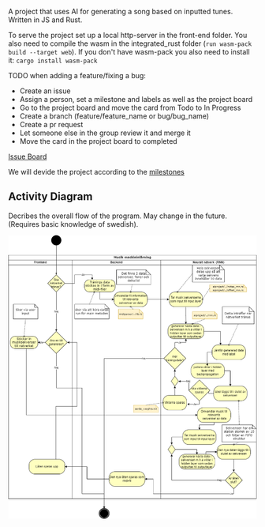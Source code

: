 A project that uses AI for generating a song based on inputted tunes. Written in JS and Rust.

To serve the project set up a local http-server in the front-end folder. You also need to compile the wasm in the integrated_rust folder (`run wasm-pack build --target web`). If you don't have wasm-pack you also need to install it: `cargo install wasm-pack`


TODO when adding a feature/fixing a bug:
- Create an issue
- Assign a person, set a milestone and labels as well as the project board
- Go to the project board and move the card from Todo to In Progress
- Create a branch (feature/feature_name or bug/bug_name)
- Create a pr request
- Let someone else in the group review it and merge it
- Move the card in the project board to completed 

[Issue Board](https://github.com/INDAPlus21/danteac-eliased-faysalbm-melg-project/projects/2)

We will devide the project according to the [milestones](https://github.com/INDAPlus21/danteac-eliased-faysalbm-melg-project/milestones)

## Activity Diagram

Decribes the overall flow of the program. May change in the future. (Requires basic knowledge of swedish).

![Activity diagram](Music_AI_activity_diagram.png)
